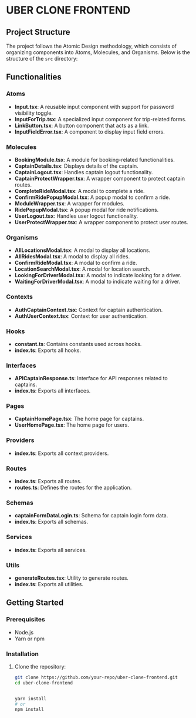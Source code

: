 # UBER CLONE FRONTEND

## Project Structure

The project follows the Atomic Design methodology, which consists of organizing components into Atoms, Molecules, and Organisms. Below is the structure of the `src` directory:

## Functionalities

### Atoms

- **Input.tsx**: A reusable input component with support for password visibility toggle.
- **InputForTrip.tsx**: A specialized input component for trip-related forms.
- **LinkButton.tsx**: A button component that acts as a link.
- **InputFieldError.tsx**: A component to display input field errors.

### Molecules

- **BookingModule.tsx**: A module for booking-related functionalities.
- **CaptainDetails.tsx**: Displays details of the captain.
- **CaptainLogout.tsx**: Handles captain logout functionality.
- **CaptainProtectWrapper.tsx**: A wrapper component to protect captain routes.
- **CompleteRideModal.tsx**: A modal to complete a ride.
- **ConfirmRidePopupModal.tsx**: A popup modal to confirm a ride.
- **ModuleWrapper.tsx**: A wrapper for modules.
- **RidePopupModal.tsx**: A popup modal for ride notifications.
- **UserLogout.tsx**: Handles user logout functionality.
- **UserProtectWrapper.tsx**: A wrapper component to protect user routes.

### Organisms

- **AllLocationsModal.tsx**: A modal to display all locations.
- **AllRidesModal.tsx**: A modal to display all rides.
- **ConfirmRideModal.tsx**: A modal to confirm a ride.
- **LocationSearchModal.tsx**: A modal for location search.
- **LookingForDriverModal.tsx**: A modal to indicate looking for a driver.
- **WaitingForDriverModal.tsx**: A modal to indicate waiting for a driver.

### Contexts

- **AuthCaptainContext.tsx**: Context for captain authentication.
- **AuthUserContext.tsx**: Context for user authentication.

### Hooks

- **constant.ts**: Contains constants used across hooks.
- **index.ts**: Exports all hooks.

### Interfaces

- **APICaptainResponse.ts**: Interface for API responses related to captains.
- **index.ts**: Exports all interfaces.

### Pages

- **CaptainHomePage.tsx**: The home page for captains.
- **UserHomePage.tsx**: The home page for users.

### Providers

- **index.ts**: Exports all context providers.

### Routes

- **index.ts**: Exports all routes.
- **routes.ts**: Defines the routes for the application.

### Schemas

- **captainFormDataLogin.ts**: Schema for captain login form data.
- **index.ts**: Exports all schemas.

### Services

- **index.ts**: Exports all services.

### Utils

- **generateRoutes.tsx**: Utility to generate routes.
- **index.ts**: Exports all utilities.

## Getting Started

### Prerequisites

- Node.js
- Yarn or npm

### Installation

1. Clone the repository:
   ```sh
   git clone https://github.com/your-repo/uber-clone-frontend.git
   cd uber-clone-frontend


   yarn install
   # or
   npm install

   